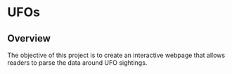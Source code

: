 # UFOs

## Overview
The objective of this project is to create an interactive webpage that allows readers to parse the data around UFO sightings.
